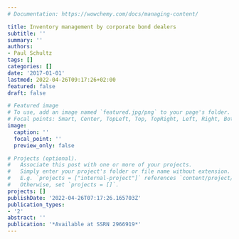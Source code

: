 ```yaml
---
# Documentation: https://wowchemy.com/docs/managing-content/

title: Inventory management by corporate bond dealers
subtitle: ''
summary: ''
authors:
- Paul Schultz
tags: []
categories: []
date: '2017-01-01'
lastmod: 2022-04-26T09:17:26+02:00
featured: false
draft: false

# Featured image
# To use, add an image named `featured.jpg/png` to your page's folder.
# Focal points: Smart, Center, TopLeft, Top, TopRight, Left, Right, BottomLeft, Bottom, BottomRight.
image:
  caption: ''
  focal_point: ''
  preview_only: false

# Projects (optional).
#   Associate this post with one or more of your projects.
#   Simply enter your project's folder or file name without extension.
#   E.g. `projects = ["internal-project"]` references `content/project/deep-learning/index.md`.
#   Otherwise, set `projects = []`.
projects: []
publishDate: '2022-04-26T07:17:26.165703Z'
publication_types:
- '2'
abstract: ''
publication: '*Available at SSRN 2966919*'
---
```

